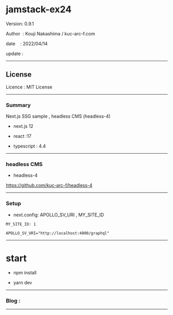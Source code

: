 ﻿# jamstack-ex24

 Version: 0.9.1

 Author  : Kouji Nakashima / kuc-arc-f.com

 date    : 2022/04/14 

 update  :

***
## License
Licence : MIT License

***
### Summary

Next.js SSG sample , headless CMS (headless-4)

* next.js 12

* react :17

* typescript : 4.4

***
### headless CMS

*  headless-4

https://github.com/kuc-arc-f/headless-4

***
### Setup

* next.config: APOLLO_SV_URI , MY_SITE_ID

```
MY_SITE_ID: 1

APOLLO_SV_URI="http://localhost:4000/graphql"
```

***
# start

* npm install

* yarn dev

***
### Blog :


***

